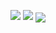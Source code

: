 <p align="center">
<img src="https://github-readme-stats.vercel.app/api?username=mirsella&show_icons=true&theme=radical&count_private=true&line_height=27">
<!-- &nbsp; -->
<img src="https://github-readme-stats.vercel.app/api/top-langs/?username=mirsella&layout=compact&langs_count=8&theme=radical">
<img align="center" src="https://komarev.com/ghpvc/?username=mirsella">
</p>

